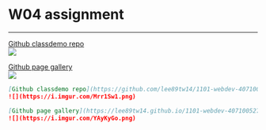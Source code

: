 # W04 assignment

---

[Github classdemo repo](https://lee89tw14.github.io/1101-webdev-407100527/index.html)  
![](https://i.imgur.com/Mrr1Sw1.png)

[Github page gallery](https://lee89tw14.github.io/1101-webdev-407100527/w04/imageGallery.html)  
![](https://i.imgur.com/YAyKyGo.png)

```markdown
[Github classdemo repo](https://github.com/lee89tw14/1101-webdev-407100527.git)  
![](https://i.imgur.com/Mrr1Sw1.png)

[Github page gallery](https://lee89tw14.github.io/1101-webdev-407100527/w04/imageGallery.html)  
![](https://i.imgur.com/YAyKyGo.png)
```
